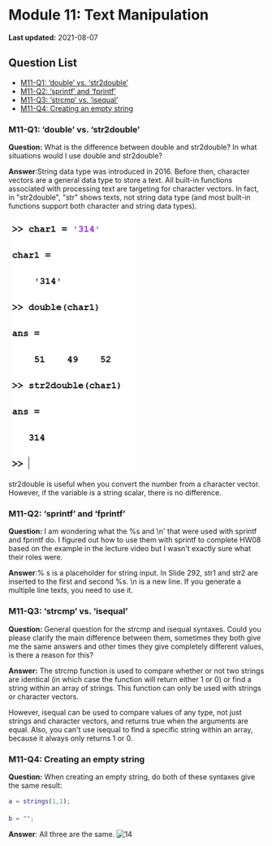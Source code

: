 # Module 11: Text Manipulation

**Last updated:** 2021-08-07

## Question List
- [M11-Q1: ‘double’ vs. ‘str2double’](#Q1)
- [M11-Q2: ‘sprintf’ and ‘fprintf’](#Q2)
- [M11-Q3: ‘strcmp’ vs. ‘isequal’](#Q3)
- [M11-Q4: Creating an empty string](#Q4)

### M11-Q1: ‘double’ vs. ‘str2double’ <a name="Q1"></a> 
**Question:** What is the difference between double and str2double? In what situations would I use double and str2double? 

**Answer**:String data type was introduced in 2016. Before then, character vectors are a general data type to store a text. All built-in functions associated with processing text are targeting for character vectors. In fact, in "str2double", "str" shows texts, not string data type (and most built-in functions support both character and string data types).  

![M11_Q1](../img/M11_Q1.png)


str2double is useful when you convert the number from a character vector. However, if the variable is a string scalar, there is no difference. 

### M11-Q2: ‘sprintf’ and ‘fprintf’ <a name="Q2"></a> 

**Question:** I am wondering what the %s and \n' that were used with sprintf and fprintf do. I figured out how to use them with sprintf to complete HW08 based on the example in the lecture video but I wasn't exactly sure what their roles were.   

**Answer**:% s is a placeholder for string input. In Slide 292, str1 and str2 are inserted to the first and second %s. \n is a new line. If you generate a multiple line texts, you need to use it. 

### M11-Q3: ‘strcmp’ vs. ‘isequal’ <a name="Q3"></a> 

**Question:** General question for the strcmp and isequal syntaxes. Could you please clarify the main difference between them, sometimes they both give me the same answers and other times they give completely different values, is there a reason for this?

**Answer:** The strcmp function is used to compare whether or not two strings are identical (in which case the function will return either 1 or 0) or find a string within an array of strings. This function can only be used with strings or character vectors. 

However, isequal can be used to compare values of any type, not just strings and character vectors, and returns true when the arguments are equal. Also, you can't use isequal to find a specific string within an array, because it always only returns 1 or 0.

### M11-Q4: Creating an empty string <a name="Q4"></a>
**Question:** When creating an empty string, do both of these syntaxes give the same result:

```matlab
a = strings(1,1);

b = "";

```

**Answer**: All three are the same. 
![14](../img/14.png)


